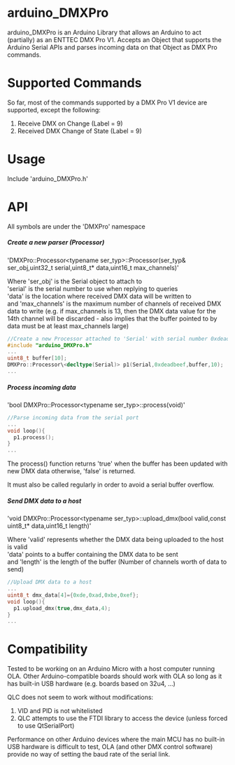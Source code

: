 # arduino_DMXPro
arduino_DMXPro is an Arduino Library that allows an Arduino to act (partially) as an ENTTEC DMX Pro V1. 
Accepts an Object that supports the Arduino Serial APIs and parses incoming data on that Object as 
DMX Pro commands.

# Supported Commands 
So far, most of the commands supported by a DMX Pro V1 device are supported, except the following: 
1. Receive DMX on Change (Label = 9)
2. Received DMX Change of State (Label = 9)
# Usage 
Include 'arduino_DMXPro.h' 
# API
All symbols are under the 'DMXPro' namespace 
##### Create a new parser (Processor)

'DMXPro::Processor\<typename ser_typ>::Processor(ser_typ& ser_obj,uint32_t serial,uint8_t* data,uint16_t max_channels)'

Where 'ser_obj'      is the Serial object to attach to  
      'serial'       is the serial number to use when replying to queries  
      'data'         is the location where received DMX data will be written to  
and   'max_channels' is the maximum number of channels of received DMX data to write (e.g. if max_channels is 13, then the DMX data value for the 14th channel will be discarded - also implies that the buffer pointed to by data must be at least max_channels large)

```C++
//Create a new Processor attached to 'Serial' with serial number 0xdeadbeef
#include "arduino_DMXPro.h"
...
uint8_t buffer[10];
DMXPro::Processor\<decltype(Serial)> p1(Serial,0xdeadbeef,buffer,10);
...
```
##### Process incoming data 

'bool DMXPro::Processor\<typename ser_typ>::process(void)'

```C++
//Parse incoming data from the serial port 
...
void loop(){
  p1.process();
}
...
```
The process() function returns 'true' when the buffer has been updated with new DMX data
otherwise, 'false' is returned.

It must also be called regularly in order to avoid a serial buffer overflow.

##### Send DMX data to a host 

'void DMXPro::Processor\<typename ser_typ>::upload_dmx(bool valid,const uint8_t* data,uint16_t length)'

Where 'valid'  represents whether the DMX data being uploaded to the host is valid  
      'data'   points to a buffer containing the DMX data to be sent  
and   'length' is the length of the buffer (Number of channels worth of data to send)  

```C++
//Upload DMX data to a host
...
uint8_t dmx_data[4]={0xde,0xad,0xbe,0xef};
void loop(){
  p1.upload_dmx(true,dmx_data,4);
}
...
```
# Compatibility 

Tested to be working on an Arduino Micro with a host computer running OLA. 
Other Arduino-compatible boards should work with OLA so long as it has built-in USB hardware (e.g. boards based on 32u4, ...)

QLC does not seem to work without modifications:
  1. VID and PID is not whitelisted 
  2. QLC attempts to use the FTDI library to access the device (unless forced to use QtSerialPort) 

Performance on other Arduino devices where the main MCU has no built-in USB hardware is difficult to test, OLA (and other DMX control
software) provide no way of setting the baud rate of the serial link. 
